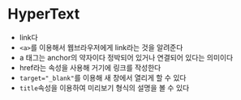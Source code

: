 # HyperText

- link다
- `<a>`를 이용해서 웹브라우저에게 link라는 것을 알려준다
- a 태그는 anchor의 약자이다 정박되어 있거나 연결되어 있다는 의미이다
- href라는 속성을 사용해 거기에 링크를 작성한다
- `target="_blank"`를 이용해 새 창에서 열리게 할 수 있다
- `title`속성을 이용하여 미리보기 형식의 설명을 볼 수 있다

